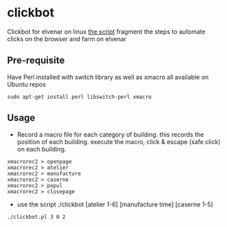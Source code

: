 # clickbot
Clickbot for elvenar on linux 
[the script](https://github.com/Bertrandbenj/clickbot/blob/master/elvenar/clickbot.pl) fragment the steps to automate clicks on the browser and farm on elvenar


## Pre-requisite
Have Perl installed with switch library as well as xmacro
all available on Ubuntu repos
```
sudo apt-get install perl libswitch-perl xmacro
```

## Usage 
- Record a macro file for each category of building. this records the position of each building. execute the macro, click & escape (safe click) on each building.
```
xmacrorec2 > openpage 
xmacrorec2 > atelier 
xmacrorec2 > manufacture 
xmacrorec2 > caserne 
xmacrorec2 > popul
xmacrorec2 > closepage 
``` 

- use the script ./clickbot [atelier 1-6] [manufacture time] [caserne 1-5]
```
./clickbot.pl 3 0 2
```


